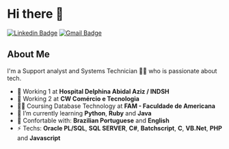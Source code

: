 # Hi there 👋
[![Linkedin Badge](https://img.shields.io/badge/-nelsonbjunior-blue?style=flat-square&logo=Linkedin&logoColor=white&link=https://www.linkedin.com/in/nelsonbjunior/)](https://www.linkedin.com/in/nelsonbjunior/) 
[![Gmail Badge](https://img.shields.io/badge/-nelsonbjunior@gmail.com-c14438?style=flat-square&logo=Gmail&logoColor=white&link=mailto:nelsonbjunior@gmail.com)](mailto:nelsonbjunior@gmail.com)

## About Me 
I'm a Support analyst and Systems Technician 👨‍💻 who is passionate about tech. 

- 💼 Working 1 at **Hospital Delphina Abidal Aziz / INDSH** 
- 💼 Working 2 at **CW Comércio e Tecnologia**
- 👨‍🎓 Coursing Database Technology at **FAM - Faculdade de Americana**
- 🌱 I’m currently learning **Python**, **Ruby**  and **Java** 
- 💬 Confortable with: **Brazilian Portuguese** and **English**
- ⚡ Techs: **Oracle PL/SQL**, **SQL SERVER**, **C#**, **Batchscript**, **C**, **VB.Net**, **PHP** and **Javascript**


